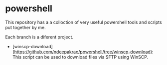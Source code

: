 # powershell
This repository has a a colloction of very useful powershell tools and scripts put together by me.

Each branch is a diferent project.

- [winscp-download] (https://github.com/ndeepakrao/powershell/tree/winscp-download): This script can be used to download files via SFTP using WinSCP.
